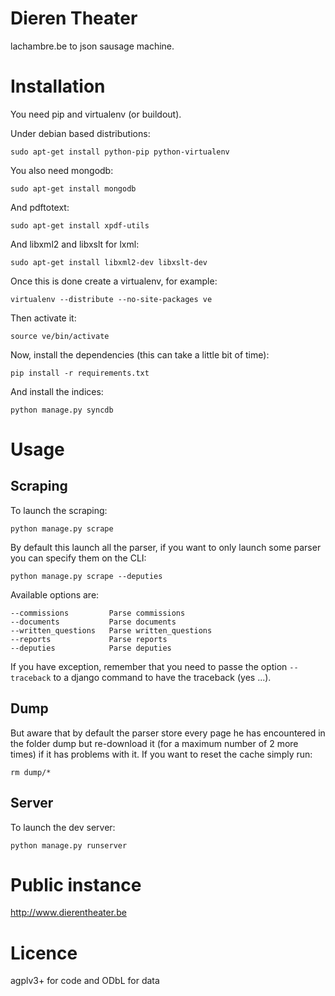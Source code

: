 # Dieren Theater

lachambre.be to json sausage machine.

# Installation

You need pip and virtualenv (or buildout).

Under debian based distributions:

    sudo apt-get install python-pip python-virtualenv

You also need mongodb:

    sudo apt-get install mongodb

And pdftotext:

    sudo apt-get install xpdf-utils

And libxml2 and libxslt for lxml:

    sudo apt-get install libxml2-dev libxslt-dev

Once this is done create a virtualenv, for example:

    virtualenv --distribute --no-site-packages ve

Then activate it:

    source ve/bin/activate

Now, install the dependencies (this can take a little bit of time):

    pip install -r requirements.txt

And install the indices:

    python manage.py syncdb

# Usage

## Scraping

To launch the scraping:

    python manage.py scrape

By default this launch all the parser, if you want to only launch some parser
you can specify them on the CLI:

    python manage.py scrape --deputies

Available options are:

    --commissions         Parse commissions
    --documents           Parse documents
    --written_questions   Parse written_questions
    --reports             Parse reports
    --deputies            Parse deputies

If you have exception, remember that you need to passe the option
<code>--traceback</code> to a django command to have the traceback (yes ...).

## Dump

But aware that by default the parser store every page he has encountered in the
folder dump but re-download it (for a maximum number of 2 more times) if it has
problems with it. If you want to reset the cache simply run:

    rm dump/*

## Server

To launch the dev server:

    python manage.py runserver

# Public instance

http://www.dierentheater.be

# Licence

agplv3+ for code and ODbL for data
